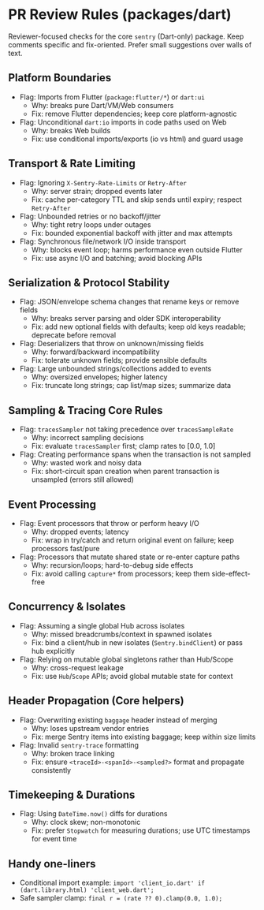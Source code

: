 # PR Review Rules (packages/dart)

Reviewer-focused checks for the core `sentry` (Dart-only) package. Keep comments specific and fix-oriented. Prefer small suggestions over walls of text.

## Platform Boundaries

- Flag: Imports from Flutter (`package:flutter/*`) or `dart:ui`
  - Why: breaks pure Dart/VM/Web consumers
  - Fix: remove Flutter dependencies; keep core platform-agnostic
- Flag: Unconditional `dart:io` imports in code paths used on Web
  - Why: breaks Web builds
  - Fix: use conditional imports/exports (io vs html) and guard usage

## Transport & Rate Limiting

- Flag: Ignoring `X-Sentry-Rate-Limits` or `Retry-After`
  - Why: server strain; dropped events later
  - Fix: cache per-category TTL and skip sends until expiry; respect `Retry-After`
- Flag: Unbounded retries or no backoff/jitter
  - Why: tight retry loops under outages
  - Fix: bounded exponential backoff with jitter and max attempts
- Flag: Synchronous file/network I/O inside transport
  - Why: blocks event loop; harms performance even outside Flutter
  - Fix: use async I/O and batching; avoid blocking APIs

## Serialization & Protocol Stability

- Flag: JSON/envelope schema changes that rename keys or remove fields
  - Why: breaks server parsing and older SDK interoperability
  - Fix: add new optional fields with defaults; keep old keys readable; deprecate before removal
- Flag: Deserializers that throw on unknown/missing fields
  - Why: forward/backward incompatibility
  - Fix: tolerate unknown fields; provide sensible defaults
- Flag: Large unbounded strings/collections added to events
  - Why: oversized envelopes; higher latency
  - Fix: truncate long strings; cap list/map sizes; summarize data

## Sampling & Tracing Core Rules

- Flag: `tracesSampler` not taking precedence over `tracesSampleRate`
  - Why: incorrect sampling decisions
  - Fix: evaluate `tracesSampler` first; clamp rates to [0.0, 1.0]
- Flag: Creating performance spans when the transaction is not sampled
  - Why: wasted work and noisy data
  - Fix: short-circuit span creation when parent transaction is unsampled (errors still allowed)

## Event Processing

- Flag: Event processors that throw or perform heavy I/O
  - Why: dropped events; latency
  - Fix: wrap in try/catch and return original event on failure; keep processors fast/pure
- Flag: Processors that mutate shared state or re-enter capture paths
  - Why: recursion/loops; hard-to-debug side effects
  - Fix: avoid calling `capture*` from processors; keep them side-effect-free

## Concurrency & Isolates

- Flag: Assuming a single global Hub across isolates
  - Why: missed breadcrumbs/context in spawned isolates
  - Fix: bind a client/hub in new isolates (`Sentry.bindClient`) or pass hub explicitly
- Flag: Relying on mutable global singletons rather than Hub/Scope
  - Why: cross-request leakage
  - Fix: use `Hub`/`Scope` APIs; avoid global mutable state for context

## Header Propagation (Core helpers)

- Flag: Overwriting existing `baggage` header instead of merging
  - Why: loses upstream vendor entries
  - Fix: merge Sentry items into existing baggage; keep within size limits
- Flag: Invalid `sentry-trace` formatting
  - Why: broken trace linking
  - Fix: ensure `<traceId>-<spanId>-<sampled?>` format and propagate consistently

## Timekeeping & Durations

- Flag: Using `DateTime.now()` diffs for durations
  - Why: clock skew; non-monotonic
  - Fix: prefer `Stopwatch` for measuring durations; use UTC timestamps for event time

## Handy one-liners

- Conditional import example: `import 'client_io.dart' if (dart.library.html) 'client_web.dart';`
- Safe sampler clamp: `final r = (rate ?? 0).clamp(0.0, 1.0);`
